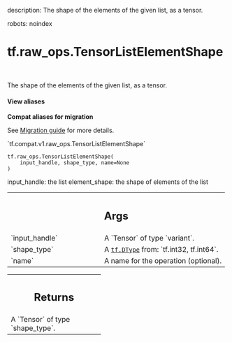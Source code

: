 description: The shape of the elements of the given list, as a tensor.

robots: noindex

# tf.raw_ops.TensorListElementShape

<!-- Insert buttons and diff -->

<table class="tfo-notebook-buttons tfo-api nocontent" align="left">

</table>



The shape of the elements of the given list, as a tensor.

<section class="expandable">
  <h4 class="showalways">View aliases</h4>
  <p>
<b>Compat aliases for migration</b>
<p>See
<a href="https://www.tensorflow.org/guide/migrate">Migration guide</a> for
more details.</p>
<p>`tf.compat.v1.raw_ops.TensorListElementShape`</p>
</p>
</section>

<pre class="devsite-click-to-copy prettyprint lang-py tfo-signature-link">
<code>tf.raw_ops.TensorListElementShape(
    input_handle, shape_type, name=None
)
</code></pre>



<!-- Placeholder for "Used in" -->

  input_handle: the list
  element_shape: the shape of elements of the list

<!-- Tabular view -->
 <table class="responsive fixed orange">
<colgroup><col width="214px"><col></colgroup>
<tr><th colspan="2"><h2 class="add-link">Args</h2></th></tr>

<tr>
<td>
`input_handle`
</td>
<td>
A `Tensor` of type `variant`.
</td>
</tr><tr>
<td>
`shape_type`
</td>
<td>
A <a href="../../tf/dtypes/DType.md"><code>tf.DType</code></a> from: `tf.int32, tf.int64`.
</td>
</tr><tr>
<td>
`name`
</td>
<td>
A name for the operation (optional).
</td>
</tr>
</table>



<!-- Tabular view -->
 <table class="responsive fixed orange">
<colgroup><col width="214px"><col></colgroup>
<tr><th colspan="2"><h2 class="add-link">Returns</h2></th></tr>
<tr class="alt">
<td colspan="2">
A `Tensor` of type `shape_type`.
</td>
</tr>

</table>

